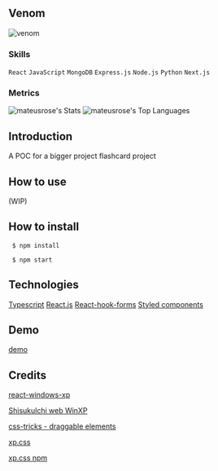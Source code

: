 ## Venom <a id="venom">

![venom](https://capsule-render.vercel.app/api?type=venom&height=200&text=Pedro%20Mateus%20Rosa&fontSize=70&fontColor=FFFFFF&color=0:8871e5,100:b678c4&stroke=b678c4)

### Skills

`React` `JavaScript` `MongoDB` `Express.js` `Node.js` `Python` `Next.js`

### Metrics

![mateusrose's Stats](https://github-readme-stats.vercel.app/api?username=mateusrose&theme=radical&show_icons=true&hide_border=true&count_private=true)
![mateusrose's Top Languages](https://github-readme-stats.vercel.app/api/top-langs/?username=mateusrose&theme=radical&show_icons=true&hide_border=true&layout=compact)



## Introduction 

A POC for a bigger project flashcard project


## How to use

(WIP)

## How to install

```
 $ npm install

```

```
 $ npm start

```

## Technologies

[Typescript](https://www.typescriptlang.org/)
[React.js](https://reactjs.org/)
[React-hook-forms](https://react-hook-form.com/)
[Styled components](https://www.styled-components.com/)

## Demo 
 [demo](https://boisterous-genie-1d07c5.netlify.app/)


## Credits

[react-windows-xp](https://www.npmjs.com/package/react-windows-xp)

[Shisukulchi web WinXP](https://github.com/ShizukuIchi/winXP)

[css-tricks - draggable elements](https://css-tricks.com/books/greatest-css-tricks/draggable-elements/)

[xp.css](https://botoxparty.github.io/XP.css/)

[xp.css npm](https://www.npmjs.com/package/xp.css)
